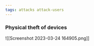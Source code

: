 ```yaml
---
tags: attacks attack-users
---
```


### Physical theft of devices

![[Screenshot 2023-03-24 164905.png]]
